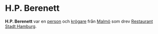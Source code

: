 # H.P. Berenett

**H.P. Berenett** var en [person](person) och [krögare](krögare) från [Malmö](Malmö) som drev [Restaurant Stadt Hamburg](Restaurant%20Stadt%20Hamburg).

